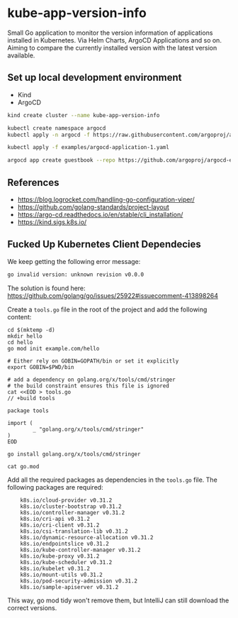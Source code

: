 # kube-app-version-info

Small Go application to monitor the version information of applications installed in Kubernetes. Via Helm Charts, ArgoCD Applications and so on. Aiming to compare the currently installed version with the latest version available.

## Set up local development environment

* Kind
* ArgoCD

```bash
kind create cluster --name kube-app-version-info
```

```bash 
kubectl create namespace argocd
kubectl apply -n argocd -f https://raw.githubusercontent.com/argoproj/argo-cd/stable/manifests/install.yaml
```

```bash
kubectl apply -f examples/argocd-application-1.yaml
```

```bash
argocd app create guestbook --repo https://github.com/argoproj/argocd-example-apps.git --path guestbook --dest-server https://kubernetes.default.svc --dest-namespace default
```


## References

* https://blog.logrocket.com/handling-go-configuration-viper/
* https://github.com/golang-standards/project-layout
* https://argo-cd.readthedocs.io/en/stable/cli_installation/
* https://kind.sigs.k8s.io/

## Fucked Up Kubernetes Client Dependecies

We keep getting the following error message:

```bash
go invalid version: unknown revision v0.0.0
```

The solution is found here: https://github.com/golang/go/issues/25922#issuecomment-413898264

Create a `tools.go` file in the root of the project and add the following content:


```shell
cd $(mktemp -d)
mkdir hello
cd hello
go mod init example.com/hello

# Either rely on GOBIN=GOPATH/bin or set it explicitly
export GOBIN=$PWD/bin

# add a dependency on golang.org/x/tools/cmd/stringer
# the build constraint ensures this file is ignored
cat <<EOD > tools.go
// +build tools

package tools

import (
        _ "golang.org/x/tools/cmd/stringer"
)
EOD

go install golang.org/x/tools/cmd/stringer

cat go.mod
```

Add all the required packages as dependencies in the `tools.go` file. The following packages are required:

```gomod
	k8s.io/cloud-provider v0.31.2
    k8s.io/cluster-bootstrap v0.31.2
    k8s.io/controller-manager v0.31.2
    k8s.io/cri-api v0.31.2
    k8s.io/cri-client v0.31.2
    k8s.io/csi-translation-lib v0.31.2
    k8s.io/dynamic-resource-allocation v0.31.2
    k8s.io/endpointslice v0.31.2
    k8s.io/kube-controller-manager v0.31.2
    k8s.io/kube-proxy v0.31.2
    k8s.io/kube-scheduler v0.31.2
    k8s.io/kubelet v0.31.2
    k8s.io/mount-utils v0.31.2
    k8s.io/pod-security-admission v0.31.2
    k8s.io/sample-apiserver v0.31.2
```

This way, go mod tidy won't remove them, but IntelliJ can still download the correct versions.
